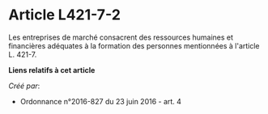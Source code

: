 # Article L421-7-2

Les entreprises de marché consacrent des ressources humaines et financières adéquates à la formation des personnes
mentionnées à l'article L. 421-7.

**Liens relatifs à cet article**

_Créé par_:

  - Ordonnance n°2016-827 du 23 juin 2016 - art. 4
